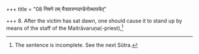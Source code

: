 +++
title = "08 निषणे तम् मैत्रावरुणदण्डेनोत्थापयेत्"

+++
8. After the victim has sat dawn, one should cause it to stand up by means of the staff of the Maitrāvaruṇa(-priest),[^1]  


[^1]: The sentence is incomplete. See the next Sūtra.  
